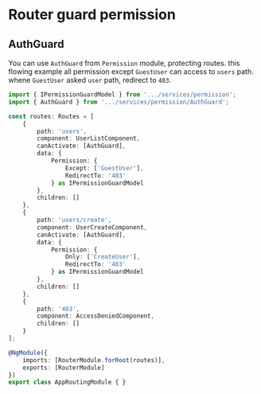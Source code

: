 # Router guard permission

## AuthGuard

You can use ```AuthGuard``` from ```Permission``` module, protecting routes.
this flowing example all permission except ```GuestUser``` can access to ```users``` path.
whene ```GuestUser``` asked ```user``` path, redirect to ```403```.

```typescript
import { IPermissionGuardModel } from '.../services/permission';
import { AuthGuard } from '.../services/permission/AuthGuard';

const routes: Routes = [
    {
        path: 'users',
        component: UserListComponent,
        canActivate: [AuthGuard],
        data: {
            Permission: {
                Except: ['GuestUser'],
                RedirectTo: '403'
            } as IPermissionGuardModel
        },
        children: []
    },
    {
        path: 'users/create',
        component: UserCreateComponent,
        canActivate: [AuthGuard],
        data: {
            Permission: {
                Only: ['CreateUser'],
                RedirectTo: '403'
            } as IPermissionGuardModel
        },
        children: []
    },
    {
        path: '403',
        component: AccessDeniedComponent,
        children: []
    }
];

@NgModule({
    imports: [RouterModule.forRoot(routes)],
    exports: [RouterModule]
})
export class AppRoutingModule { }

```
